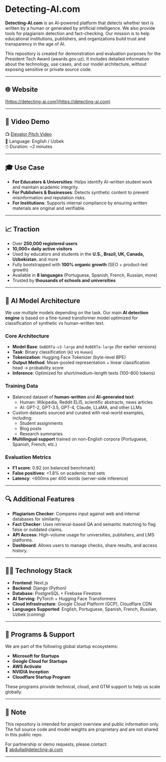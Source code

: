 # Detecting-AI.com

**Detecting-AI.com** is an AI-powered platform that detects whether text is written by a human or generated by artificial intelligence. We also provide tools for plagiarism detection and fact-checking. Our mission is to help educational institutions, publishers, and organizations build trust and transparency in the age of AI.

This repository is created for demonstration and evaluation purposes for the President Tech Award (awards.gov.uz). It includes detailed information about the technology, use cases, and our model architecture, without exposing sensitive or private source code.

---

## 🌐 Website

[https://detecting-ai.com](https://detecting-ai.com)

---

## 🎥 Video Demo

📺 [Elevator Pitch Video](https://youtu.be/4mAT-b2LXjU)  
🎯 Language: English / Uzbek  
⏱ Duration: ~2 minutes

---

## 🎓 Use Case

- **For Educators & Universities**: Helps identify AI-written student work and maintain academic integrity.
- **For Publishers & Businesses**: Detects synthetic content to prevent misinformation and reputation risks.
- **For Institutions**: Supports internal compliance by ensuring written materials are original and verifiable.

---

## 📈 Traction

- Over **250,000 registered users**
- **10,000+ daily active visitors**
- Used by educators and students in the **U.S., Brazil, UK, Canada, Uzbekistan**, and more
- Fully bootstrapped with **100% organic growth** (SEO + product-led growth)
- Available in **8 languages** (Portuguese, Spanish, French, Russian, more)
- Trusted by **thousands of schools and universities**

---

## 🤖 AI Model Architecture

We use multiple models depending on the task. Our main **AI detection engine** is based on a fine-tuned transformer model optimized for classification of synthetic vs human-written text.

### Core Architecture

- **Model Base**: `DeBERTa-v3-large` and `RoBERTa-large` (for earlier versions)
- **Task**: Binary classification (`AI` vs `Human`)
- **Tokenization**: Hugging Face Tokenizer (byte-level BPE)
- **Output Method**: Mean-pooled representation + linear classification head → probability score
- **Inference**: Optimized for short/medium-length texts (100–800 tokens)

### Training Data

- Balanced dataset of **human-written** and **AI-generated text**:
  - Human: Wikipedia, Reddit ELI5, scientific abstracts, news articles
  - AI: GPT-2, GPT-3.5, GPT-4, Claude, LLaMA, and other LLMs
- Custom datasets sourced and curated with real-world examples, including:
  - Student assignments
  - Blog posts
  - Research summaries
- **Multilingual support** trained on non-English corpora (Portuguese, Spanish, French, etc.)

### Evaluation Metrics

- **F1 score**: 0.92 (on balanced benchmark)
- **False positives**: <1.8% on academic test sets
- **Latency**: <600ms per 400 words (server-side inference)

---

## 🔍 Additional Features

- **Plagiarism Checker**: Compares input against web and internal databases for similarity.
- **Fact Checker**: Uses retrieval-based QA and semantic matching to flag false or outdated claims.
- **API Access**: High-volume usage for universities, publishers, and LMS platforms.
- **Dashboard**: Allows users to manage checks, share results, and access history.

---

## 🧑‍💻 Technology Stack

- **Frontend**: Next.js
- **Backend**: Django (Python)
- **Database**: PostgreSQL + Firebase Firestore
- **AI Serving**: PyTorch + Hugging Face Transformers
- **Cloud Infrastructure**: Google Cloud Platform (GCP), Cloudflare CDN
- **Languages Supported**: English, Portuguese, Spanish, French, Russian, Uzbek (coming)

---

## 🤝 Programs & Support

We are part of the following global startup ecosystems:

- **Microsoft for Startups**
- **Google Cloud for Startups**
- **AWS Activate**
- **NVIDIA Inception**
- **Cloudflare Startup Program**

These programs provide technical, cloud, and GTM support to help us scale globally.

---



## 📌 Note

This repository is intended for project overview and public information only.  
The full source code and model weights are proprietary and are not shared in this public repo.

For partnership or demo requests, please contact:  
📧 [abdulla@detecting-ai.com](mailto:abdulla@detecting-ai.com)

---

